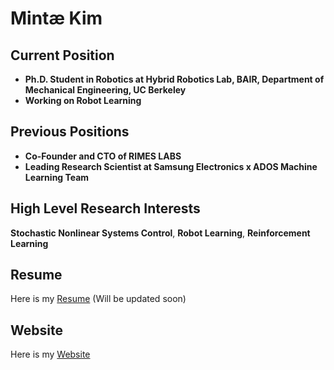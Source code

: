 # Mintæ Kim

## Current Position
- **Ph.D. Student in Robotics at Hybrid Robotics Lab, BAIR, Department of Mechanical Engineering, UC Berkeley**
- **Working on Robot Learning**

## Previous Positions
- **Co-Founder and CTO of RIMES LABS**  
- **Leading Research Scientist at Samsung Electronics x ADOS Machine Learning Team**

## High Level Research Interests
**Stochastic Nonlinear Systems Control**, **Robot Learning**, **Reinforcement Learning**

## Resume
Here is my [Resume](./Resume_Mintæ_Kim.pdf) (Will be updated soon)

## Website
Here is my [Website](https://sites.google.com/view/mintae-kim)
